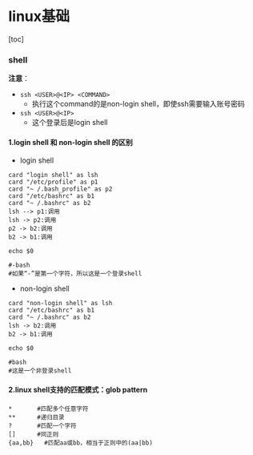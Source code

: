 # linux基础
[toc]
### shell
**注意**：
* `ssh <USER>@<IP> <COMMAND>`
  * 执行这个command的是non-login shell，即使ssh需要输入账号密码
* `ssh <USER>@<IP>`
  * 这个登录后是login shell
#### 1.login shell 和 non-login shell 的区别
* login shell
```plantuml
card "login shell" as lsh
card "/etc/profile" as p1
card "~ /.bash_profile" as p2
card "/etc/bashrc" as b1
card "~ /.bashrc" as b2
lsh --> p1:调用
lsh -> p2:调用
p2 -> b2:调用
b2 -> b1:调用  
```
```shell
echo $0

#-bash
#如果“-”是第一个字符，所以这是一个登录shell
```
* non-login shell
```plantuml
card "non-login shell" as lsh
card "/etc/bashrc" as b1
card "~ /.bashrc" as b2
lsh -> b2:调用
b2 -> b1:调用
```
```shell
echo $0

#bash
#这是一个非登录shell
```

#### 2.linux shell支持的匹配模式：glob pattern
```shell
*       #匹配多个任意字符
**      #递归目录
?       #匹配一个字符
[]      #同正则
{aa,bb}   #匹配aa或bb，相当于正则中的(aa|bb)
```
